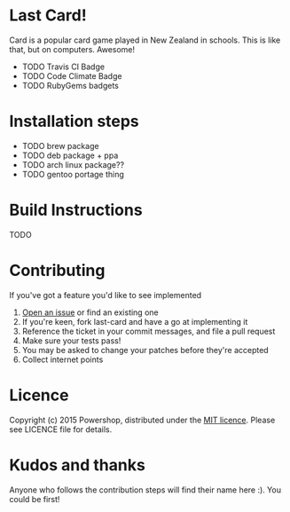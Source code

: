Last Card!
========================================

Card is a popular card game played in New Zealand in schools. This is like
that, but on computers. Awesome!

* TODO Travis CI Badge
* TODO Code Climate Badge
* TODO RubyGems badgets

Installation steps
========================================

* TODO brew package
* TODO deb package + ppa
* TODO arch linux package??
* TODO gentoo portage thing

Build Instructions
========================================

TODO

Contributing
========================================

If you've got a feature you'd like to see implemented

1. [Open an issue][1] or find an existing one
2. If you're keen, fork last-card and have a go at implementing it
3. Reference the ticket in your commit messages, and file a pull request
4. Make sure your tests pass!
4. You may be asked to change your patches before they're accepted
5. Collect internet points

  [1]: https://github.com/theflimflam/last-card/issues

Licence
========================================

Copyright (c) 2015 Powershop, distributed under the
[MIT&nbsp;licence][2]. Please see LICENCE file
for details.

  [2]: https://en.wikipedia.org/wiki/MIT_License

Kudos and thanks
========================================

Anyone who follows the contribution steps will find their name here :). You
could be first!
